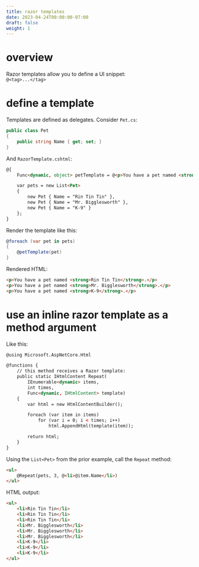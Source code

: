 ```yaml
---
title: razor templates
date: 2023-04-24T00:00:00-07:00
draft: false
weight: 1
---
```


# overview
Razor templates allow you to define a UI snippet:   
`@<tag>...</tag>`

# define a template
Templates are defined as delegates.  Consider `Pet.cs`:  
```cs
public class Pet
{
    public string Name { get; set; }
}
```

And `RazorTemplate.cshtml`:
```html
@{
    Func<dynamic, object> petTemplate = @<p>You have a pet named <strong>@item.Name</strong>.</p>;

    var pets = new List<Pet>
    {
        new Pet { Name = "Rin Tin Tin" },
        new Pet { Name = "Mr. Bigglesworth" },
        new Pet { Name = "K-9" }
    };
}
```

Render the template like this:
```cs
@foreach (var pet in pets)
{
    @petTemplate(pet)
}
```
Rendered HTML:
```html
<p>You have a pet named <strong>Rin Tin Tin</strong>.</p>
<p>You have a pet named <strong>Mr. Bigglesworth</strong>.</p>
<p>You have a pet named <strong>K-9</strong>.</p>
```

# use an inline razor template as a method argument
Like this:
```html
@using Microsoft.AspNetCore.Html

@functions {
    // this method receives a Razor template:
    public static IHtmlContent Repeat(
        IEnumerable<dynamic> items, 
        int times,
        Func<dynamic, IHtmlContent> template)
    {
        var html = new HtmlContentBuilder();

        foreach (var item in items)
            for (var i = 0; i < times; i++)
                html.AppendHtml(template(item));

        return html;
    }
}
```

Using the `List<Pet>` from the prior example, call the `Repeat` method:
```html
<ul>
    @Repeat(pets, 3, @<li>@item.Name</li>)
</ul>
```
HTML output:
```html
<ul>
    <li>Rin Tin Tin</li>
    <li>Rin Tin Tin</li>
    <li>Rin Tin Tin</li>
    <li>Mr. Bigglesworth</li>
    <li>Mr. Bigglesworth</li>
    <li>Mr. Bigglesworth</li>
    <li>K-9</li>
    <li>K-9</li>
    <li>K-9</li>
</ul>
```
